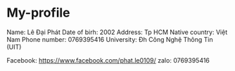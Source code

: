 # My-profile

Name: Lê Đại Phát 
Date of birh: 2002 
Address: Tp HCM 
Native country: Việt Nam 
Phone number: 0769395416 
University: Đh Công Nghệ Thông Tin (UIT)

Facebook: https://www.facebook.com/phat.le0109/
zalo: 0769395416
